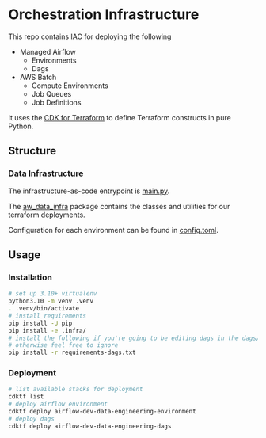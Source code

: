 # Orchestration Infrastructure

This repo contains IAC for deploying the following

* Managed Airflow
  * Environments
  * Dags
* AWS Batch
  * Compute Environments
  * Job Queues
  * Job Definitions

It uses the [CDK for Terraform](https://developer.hashicorp.com/terraform/cdktf) to define Terraform constructs in pure Python.

## Structure

### Data Infrastructure

The infrastructure-as-code entrypoint is [main.py](main.py).

The [aw_data_infra](infra/) package contains the classes and utilities for our terraform deployments.

Configuration for each environment can be found in [config.toml](config.toml).

## Usage

### Installation

```bash
# set up 3.10+ virtualenv
python3.10 -m venv .venv
. .venv/bin/activate
# install requirements
pip install -U pip
pip install -e .infra/
# install the following if you're going to be editing dags in the dags/ directory
# otherwise feel free to ignore
pip install -r requirements-dags.txt
```

### Deployment

```bash
# list available stacks for deployment
cdktf list
# deploy airflow environment
cdktf deploy airflow-dev-data-engineering-environment
# deploy dags
cdktf deploy airflow-dev-data-engineering-dags
```
